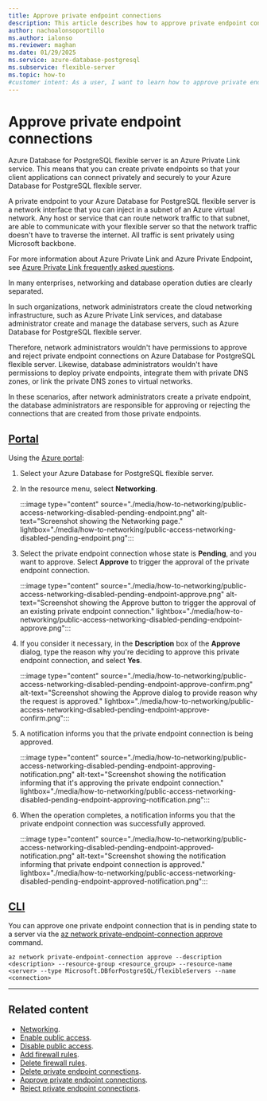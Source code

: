 ```yaml
---
title: Approve private endpoint connections
description: This article describes how to approve private endpoint connections to an Azure Database for PostgreSQL flexible server.
author: nachoalonsoportillo
ms.author: ialonso
ms.reviewer: maghan
ms.date: 01/29/2025
ms.service: azure-database-postgresql
ms.subservice: flexible-server
ms.topic: how-to
#customer intent: As a user, I want to learn how to approve private endpoint connections to an Azure Database for PostgreSQL.
---
```


# Approve private endpoint connections

Azure Database for PostgreSQL flexible server is an Azure Private Link service. This means that you can create private endpoints so that your client applications can connect privately and securely to your Azure Database for PostgreSQL flexible server.

A private endpoint to your Azure Database for PostgreSQL flexible server is a network interface that you can inject in a subnet of an Azure virtual network. Any host or service that can route network traffic to that subnet, are able to communicate with your flexible server so that the network traffic doesn't have to traverse the internet. All traffic is sent privately using Microsoft backbone.

For more information about Azure Private Link and Azure Private Endpoint, see [Azure Private Link frequently asked questions](/azure/private-link/private-link-faq).

In many enterprises, networking and database operation duties are clearly separated.

In such organizations, network administrators create the cloud networking infrastructure, such as Azure Private Link services, and database administrator create and manage the database servers, such as Azure Database for PostgreSQL flexible server.

Therefore, network administrators wouldn't have permissions to approve and reject private endpoint connections on Azure Database for PostgreSQL flexible server. Likewise, database administrators wouldn't have permissions to deploy private endpoints, integrate them with private DNS zones, or link the private DNS zones to virtual networks.

In these scenarios, after network administrators create a private endpoint, the database administrators are responsible for approving or rejecting the connections that are created from those private endpoints.

## [Portal](#tab/portal-approve-private-endpoint-connections)

Using the [Azure portal](https://portal.azure.com/):

1. Select your Azure Database for PostgreSQL flexible server.

2. In the resource menu, select **Networking**.

    :::image type="content" source="./media/how-to-networking/public-access-networking-disabled-pending-endpoint.png" alt-text="Screenshot showing the Networking page." lightbox="./media/how-to-networking/public-access-networking-disabled-pending-endpoint.png":::

3. Select the private endpoint connection whose state is **Pending**, and you want to approve. Select **Approve** to trigger the approval of the private endpoint connection.

    :::image type="content" source="./media/how-to-networking/public-access-networking-disabled-pending-endpoint-approve.png" alt-text="Screenshot showing the Approve button to trigger the approval of an existing private endpoint connection." lightbox="./media/how-to-networking/public-access-networking-disabled-pending-endpoint-approve.png":::

4. If you consider it necessary, in the **Description** box of the **Approve** dialog, type the reason why you're deciding to approve this private endpoint connection, and select **Yes**.

    :::image type="content" source="./media/how-to-networking/public-access-networking-disabled-pending-endpoint-approve-confirm.png" alt-text="Screenshot showing the Approve dialog to provide reason why the request is approved." lightbox="./media/how-to-networking/public-access-networking-disabled-pending-endpoint-approve-confirm.png":::

5. A notification informs you that the private endpoint connection is being approved.

    :::image type="content" source="./media/how-to-networking/public-access-networking-disabled-pending-endpoint-approving-notification.png" alt-text="Screenshot showing the notification informing that it's approving the private endpoint connection." lightbox="./media/how-to-networking/public-access-networking-disabled-pending-endpoint-approving-notification.png":::

6. When the operation completes, a notification informs you that the private endpoint connection was successfully approved.

    :::image type="content" source="./media/how-to-networking/public-access-networking-disabled-pending-endpoint-approved-notification.png" alt-text="Screenshot showing the notification informing that private endpoint connection is approved." lightbox="./media/how-to-networking/public-access-networking-disabled-pending-endpoint-approved-notification.png":::

## [CLI](#tab/cli-approve-private-endpoint-connection)

You can approve one private endpoint connection that is in pending state to a server via the [az network private-endpoint-connection approve](/cli/azure/network/private-endpoint-connection#az-network-private-endpoint-connection-approve) command.

```azurecli-interactive
az network private-endpoint-connection approve --description <description> --resource-group <resource_group> --resource-name <server> --type Microsoft.DBforPostgreSQL/flexibleServers --name <connection>
```

---

## Related content

- [Networking](how-to-networking.md).
- [Enable public access](how-to-networking-servers-deployed-public-access-enable-public-access.md).
- [Disable public access](how-to-networking-servers-deployed-public-access-disable-public-access.md).
- [Add firewall rules](how-to-networking-servers-deployed-public-access-add-firewall-rules.md).
- [Delete firewall rules](how-to-networking-servers-deployed-public-access-delete-firewall-rules.md).
- [Delete private endpoint connections](how-to-networking-servers-deployed-public-access-delete-private-endpoint.md).
- [Approve private endpoint connections](how-to-networking-servers-deployed-public-access-approve-private-endpoint.md).
- [Reject private endpoint connections](how-to-networking-servers-deployed-public-access-reject-private-endpoint.md).
